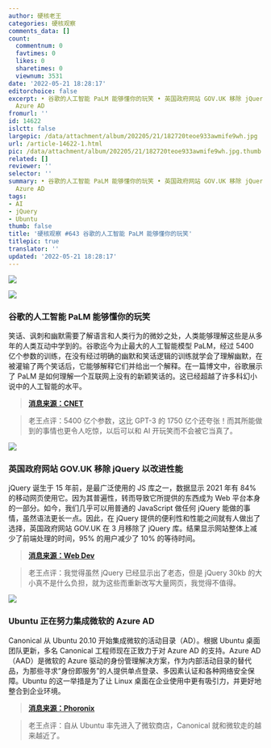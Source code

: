 ```yaml
---
author: 硬核老王
categories: 硬核观察
comments_data: []
count:
  commentnum: 0
  favtimes: 0
  likes: 0
  sharetimes: 0
  viewnum: 3531
date: '2022-05-21 18:28:17'
editorchoice: false
excerpt: • 谷歌的人工智能 PaLM 能够懂你的玩笑 • 英国政府网站 GOV.UK 移除 jQuery 以改进性能 • Ubuntu 正在努力集成微软的
  Azure AD
fromurl: ''
id: 14622
islctt: false
largepic: /data/attachment/album/202205/21/182720teoe933awmife9wh.jpg
url: /article-14622-1.html
pic: /data/attachment/album/202205/21/182720teoe933awmife9wh.jpg.thumb.jpg
related: []
reviewer: ''
selector: ''
summary: • 谷歌的人工智能 PaLM 能够懂你的玩笑 • 英国政府网站 GOV.UK 移除 jQuery 以改进性能 • Ubuntu 正在努力集成微软的
  Azure AD
tags:
- AI
- jQuery
- Ubuntu
thumb: false
title: '硬核观察 #643 谷歌的人工智能 PaLM 能够懂你的玩笑'
titlepic: true
translator: ''
updated: '2022-05-21 18:28:17'
---
```


![](/data/attachment/album/202205/21/182720teoe933awmife9wh.jpg)


![](/data/attachment/album/202205/21/182729elsb0uof5s9talos.jpg)


### 谷歌的人工智能 PaLM 能够懂你的玩笑


笑话、讽刺和幽默需要了解语言和人类行为的微妙之处，人类能够理解这些是从多年的人类互动中学到的。谷歌迄今为止最大的人工智能模型 PaLM，经过 5400 亿个参数的训练，在没有经过明确的幽默和笑话逻辑的训练就学会了理解幽默，在被灌输了两个笑话后，它能够解释它们并给出一个解释。在一篇博文中，谷歌展示了 PaLM 是如何理解一个互联网上没有的新颖笑话的。这已经超越了许多科幻小说中的人工智能的水平。



> 
> **[消息来源：CNET](https://www.cnet.com/tech/services-and-software/no-joke-googles-ai-is-smart-enough-to-understand-your-humor/)**
> 
> 
> 



> 
> 老王点评：5400 亿个参数，这比 GPT-3 的 1750 亿个还夸张！而其所能做到的事情也更令人吃惊，以后可以和 AI 开玩笑而不会被它当真了。
> 
> 
> 


![](/data/attachment/album/202205/21/182743ctqmbsbux4xqoumm.jpg)


### 英国政府网站 GOV.UK 移除 jQuery 以改进性能


jQuery 诞生于 15 年前，是最广泛使用的 JS 库之一，数据显示 2021 年有 84% 的移动网页使用它。因为其普遍性，转而导致它所提供的东西成为 Web 平台本身的一部分。如今，我们几乎可以用普通的 JavaScript 做任何 jQuery 能做的事情，虽然语法更长一点。因此，在 jQuery 提供的便利性和性能之间就有人做出了选择，英国政府网站 GOV.UK 在 3 月移除了 jQuery 库。结果显示网站整体上减少了前端处理的时间，95% 的用户减少了 10% 的等待时间。



> 
> **[消息来源：Web Dev](https://web.dev/gov-uk-drops-jquery/)**
> 
> 
> 



> 
> 老王点评：我觉得虽然 jQuery 已经显示出了老态，但是 jQuery 30kb 的大小真不是什么负担，就为这些而重新改写大量网页，我觉得不值得。
> 
> 
> 


![](/data/attachment/album/202205/21/182759kqznsygxvxzfl49p.jpg)


### Ubuntu 正在努力集成微软的 Azure AD


Canonical 从 Ubuntu 20.10 开始集成微软的活动目录（AD）。根据 Ubuntu 桌面团队更新，多名 Canonical 工程师现在正致力于对 Azure AD 的支持。Azure AD（AAD）是微软的 Azure 驱动的身份管理解决方案，作为内部活动目录的替代品，为那些寻求“身份即服务”的人提供单点登录、多因素认证和各种网络安全保障。Ubuntu 的这一举措是为了让 Linux 桌面在企业使用中更有吸引力，并更好地整合到企业环境。



> 
> **[消息来源：Phoronix](https://www.phoronix.com/scan.php?page=news_item&px=Ubuntu-MS-Azure-AD-Integration)**
> 
> 
> 



> 
> 老王点评：自从 Ubuntu 率先进入了微软商店，Canonical 就和微软走的越来越近了。
> 
> 
>